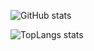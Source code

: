 ![GitHub stats](https://github-readme-stats.vercel.app/api?username=swoiow&theme=&show_icons=true&custom_title=My%20GitHub%20Stats)

![TopLangs stats](https://github-readme-stats.vercel.app/api/top-langs/?username=swoiow)
